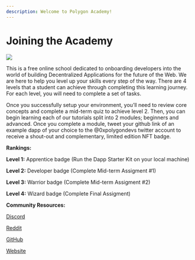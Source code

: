 ```yaml
---
description: Welcome to Polygon Academy!
---
```


# Joining the Academy

![](https://polygon.technology/wp-content/uploads/2021/07/polygon-logo.svg)

This is a free online school dedicated to onboarding developers into the world of building Decentralized Applications for the future of the Web. We are here to help you level up your skills every step of the way. There are 4 levels that a student can achieve through completing this learning journey. For each level, you will need to complete a set of tasks.

Once you successfully setup your environment, you’ll need to review core concepts and complete a mid-term quiz to achieve level 2. Then, you can begin learning each of our tutorials split into 2 modules; beginners and advanced. Once you complete a module, tweet your github link of an example dapp of your choice to the @0xpolygondevs twitter account to receive a shout-out and complementary, limited edition NFT badge.

**Rankings:**

**Level 1:** Apprentice badge (Run the Dapp Starter Kit on your local machine)

**Level 2:** Developer badge (Complete Mid-term Assigment #1)

**Level 3:** Warrior badge (Complete Mid-term Assigment #2)

**Level 4:** Wizard badge (Complete Final Assigment)

**Community Resources:**

[Discord](https://discord.com/invite/XvpHAxZ)

[Reddit](https://www.reddit.com/r/0xPolygon/)

[GitHub](https://github.com/maticnetwork/)

[Website](https://polygon.technology)

